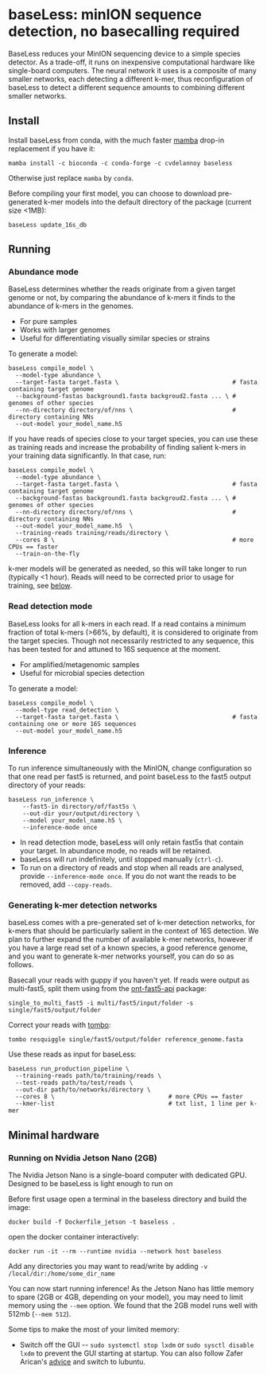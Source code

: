 # baseLess: minION sequence detection, no basecalling required
BaseLess reduces your MinION sequencing device to a simple species detector. As a trade-off, it runs on inexpensive computational hardware like single-board computers. The neural network it uses is a composite of many smaller networks, each detecting a different k-mer, thus reconfiguration of baseLess to detect a different sequence amounts to combining different smaller networks. 

## Install
Install baseLess from conda, with the much faster [mamba](https://anaconda.org/conda-forge/mamba) drop-in replacement if you have it: 
```shell
mamba install -c bioconda -c conda-forge -c cvdelannoy baseless
```
Otherwise just replace `mamba` by `conda`.  

Before compiling your first model, you can choose to download pre-generated k-mer models into the default directory of the package (current size <1MB):
```shell
baseLess update_16s_db
```

## Running
### Abundance mode
BaseLess determines whether the reads originate from a given target genome or not, by comparing the abundance of k-mers it finds to the abundance of k-mers in the genomes.
- For pure samples
- Works with larger genomes
- Useful for differentiating visually similar species or strains

To generate a model:
```
baseLess compile_model \
  --model-type abundance \
  --target-fasta target.fasta \                                # fasta containing target genome
  --background-fastas background1.fasta backgroud2.fasta ... \ # genomes of other species
  --nn-directory directory/of/nns \                            # directory containing NNs
  --out-model your_model_name.h5
```

If you have reads of species close to your target species, you can use these as training reads and increase the probability of finding salient k-mers in your training data significantly. In that case, run:
```
baseLess compile_model \
  --model-type abundance \
  --target-fasta target.fasta \                                # fasta containing target genome
  --background-fastas background1.fasta backgroud2.fasta ... \ # genomes of other species
  --nn-directory directory/of/nns \                            # directory containing NNs
  --out-model your_model_name.h5  \
  --training-reads training/reads/directory \
  --cores 8 \                                                  # more CPUs == faster
  --train-on-the-fly
```
k-mer models will be generated as needed, so this will take longer to run (typically <1 hour). Reads will need to be corrected prior to usage for training, see [below](#Generating-k-mer-detection-networks).

### Read detection mode
BaseLess looks for all k-mers in each read. If a read contains a minimum fraction of total k-mers (>66%, by default), it is considered to originate from the target species. Though not necessarily restricted to any sequence, this has been tested for and attuned to 16S sequence at the moment.
- For amplified/metagenomic samples
- Useful for microbial species detection

To generate a model:
```
baseLess compile_model \
  --model-type read_detection \
  --target-fasta target.fasta \                                # fasta containing one or more 16S sequences
  --out-model your_model_name.h5
```

### Inference
To run inference simultaneously with the MinION, change configuration so that one read per fast5 is returned, and point baseLess to the fast5 output directory of your reads:
```
baseLess run_inference \
    --fast5-in directory/of/fast5s \ 
    --out-dir your/output/directory \
    --model your_model_name.h5 \
    --inference-mode once
```
- In read detection mode, baseLess will only retain fast5s that contain your target. In abundance mode, no reads will be retained.
- baseLess will run indefinitely, until stopped manually (`ctrl-c`).
- To run on a directory of reads and stop when all reads are analysed, provide `--inference-mode once`. If you do not want the reads to be removed, add `--copy-reads`.

### Generating k-mer detection networks
baseLess comes with a pre-generated set of k-mer detection networks, for k-mers that should be particularly salient in the context of 16S detection. We plan to further expand the number of available k-mer networks, however if you have a large read set of a known species, a good reference genome, and you want to generate k-mer networks yourself, you can do so as follows.

Basecall your reads with guppy if you haven't yet. If reads were output as multi-fast5, split them using from the [ont-fast5-api](https://pypi.org/project/ont-fast5-api/) package:
```
single_to_multi_fast5 -i multi/fast5/input/folder -s single/fast5/output/folder
```

Correct your reads with [tombo](https://anaconda.org/bioconda/ont-tombo):
```
tombo resquiggle single/fast5/output/folder reference_genome.fasta
```

Use these reads as input for baseLess:
```
baseLess run_production_pipeline \
  --training-reads path/to/training/reads \
  --test-reads path/to/test/reads \
  --out-dir path/to/networks/directory \
  --cores 8 \                                # more CPUs == faster
  --kmer-list                                # txt list, 1 line per k-mer
```

## Minimal hardware
### Running on Nvidia Jetson Nano (2GB)
The Nvidia Jetson Nano is a single-board computer with dedicated GPU. Designed to be baseLess is light enough to run on 

Before first usage open a terminal in the baseless directory and build the image:

```shell
docker build -f Dockerfile_jetson -t baseless .
```

open the docker container interactively:
```shell
docker run -it --rm --runtime nvidia --network host baseless
```
Add any directories you may want to read/write by adding `-v /local/dir:/home/some_dir_name `

You can now start running inference! As the Jetson Nano has little memory to spare (2GB or 4GB, depending on your model), you may need to limit memory using the `--mem` option. We found that the 2GB model runs well with 512mb (`--mem 512`).

Some tips to make the most of your limited memory:
- Switch off the GUI -- `sudo systemctl stop lxdm` or `sudo sysctl disable lxdm` to prevent the GUI starting at startup. You can also follow Zafer Arican's [advice](https://www.zaferarican.com/post/how-to-save-1gb-memory-on-jetson-nano-by-installing-lubuntu-desktop) and switch to lubuntu.
